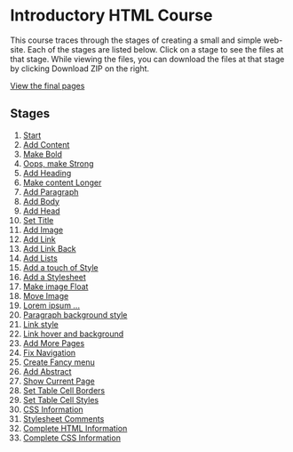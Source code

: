 # Introductory HTML Course

This course traces through the stages of creating a small and simple web-site.
Each of the stages are listed below.
Click on a stage to see the files at that stage.
While viewing the files, you can download the files at that stage by clicking Download ZIP on the right.

[View the final pages](https://wizardofosmium.github.io/html_course/home.html)

## Stages

1. [Start](https://github.com/wizardofosmium/html_course/tree/41ee73b584607515e8ba0ea9e112217f64b292af)
1. [Add Content](https://github.com/wizardofosmium/html_course/tree/f07467f23f4441617368de6b423c46464d6ce71a)
1. [Make Bold](https://github.com/wizardofosmium/html_course/tree/0e1e35433ae3ee16dede81691ad53676a249299e)
1. [Oops, make Strong](https://github.com/wizardofosmium/html_course/tree/ed8338baedcd1b8c7792057443818859bf514d2a)
1. [Add Heading](https://github.com/wizardofosmium/html_course/tree/54a25f426e20c7e49a493e3e2917baf33a4c6c97)
1. [Make content Longer](https://github.com/wizardofosmium/html_course/tree/07aa8e50655ebf8427a147930298f34b93659226)
1. [Add Paragraph](https://github.com/wizardofosmium/html_course/tree/d3dea7d8d4ce50c701cec813576005d0e9cb1f51)
1. [Add Body](https://github.com/wizardofosmium/html_course/tree/49ada669b55b40f9340387d4b7cefdca22152b6e)
1. [Add Head](https://github.com/wizardofosmium/html_course/tree/77300c5a8bcf2b38cb4ed0d0def39501a8e988de)
1. [Set Title](https://github.com/wizardofosmium/html_course/tree/c0877c7eaf38c2130d10358af47e091e3db73966)
1. [Add Image](https://github.com/wizardofosmium/html_course/tree/61f1e820dba0012bf3c1689618afb6bc60190a1f)
1. [Add Link](https://github.com/wizardofosmium/html_course/tree/b4e3d406522a214628f124e765a4906940cda7fa)
1. [Add Link Back](https://github.com/wizardofosmium/html_course/tree/02c1817a20160c494dfc292fb6dbb300df257c51)
1. [Add Lists](https://github.com/wizardofosmium/html_course/tree/65e0b14740b7e2c243c6e9db3eab0a5c47e74c4c)
1. [Add a touch of Style](https://github.com/wizardofosmium/html_course/tree/c88afec07f9456b69963bba3a957d5630d459250)
1. [Add a Stylesheet](https://github.com/wizardofosmium/html_course/tree/2d42d82a8dfe0ed6214f659c71070b83375e702a)
1. [Make image Float](https://github.com/wizardofosmium/html_course/tree/796519519b187208fc7f983b5d6980a616dd1d30)
1. [Move Image](https://github.com/wizardofosmium/html_course/tree/c0b1e423c4b6fce900fce094e71b1f0604cfe192)
1. [Lorem ipsum ...](https://github.com/wizardofosmium/html_course/tree/daa01d5056405f0df03105a5051c4de7a8c902ea)
1. [Paragraph background style](https://github.com/wizardofosmium/html_course/tree/cc264fd60af3d58e248ea3a9dd2a8bbfcf69ff99)
1. [Link style](https://github.com/wizardofosmium/html_course/tree/28851dccfc5ca1029f95325dc80d3475bf3d9765)
1. [Link hover and background](https://github.com/wizardofosmium/html_course/tree/2802f7b5568241e5a16e91465e70fabb5abe9e61)
1. [Add More Pages](https://github.com/wizardofosmium/html_course/tree/4c25432f19d1b3ba8b98a108ba4366ba5d6ff1ee)
1. [Fix Navigation](https://github.com/wizardofosmium/html_course/tree/728b24e236f8fad49fcc406583201cfcc7d3cf6c)
1. [Create Fancy menu](https://github.com/wizardofosmium/html_course/tree/feaa2aebca292019a1a4c6e5e24c3f6bbf5cc80e)
1. [Add Abstract](https://github.com/wizardofosmium/html_course/tree/2acb8498b0406775e770a25880244cc6002af196)
1. [Show Current Page](https://github.com/wizardofosmium/html_course/tree/d871321f0db37c86397dcc19cf7f94a1a3dd776f)
1. [Set Table Cell Borders](https://github.com/wizardofosmium/html_course/tree/54076975646ac90f335fc2931646a5c79439638d)
1. [Set Table Cell Styles](https://github.com/wizardofosmium/html_course/tree/b90b52b0c7ff4ec34f2828130745b2c0bd263f7e)
1. [CSS Information](https://github.com/wizardofosmium/html_course/tree/40934561b2088549f2e68d41cca589922a0c0e85)
1. [Stylesheet Comments](https://github.com/wizardofosmium/html_course/tree/b7891c20f525d6545efe0353a55873e5fbcdda72)
1. [Complete HTML Information](https://github.com/wizardofosmium/html_course/tree/6801ea416aa876816c46619ffce4af3758be08c5)
1. [Complete CSS Information](https://github.com/wizardofosmium/html_course/tree/b088a11dbeafe641fcea74b1d94ff7691bcc4301)

